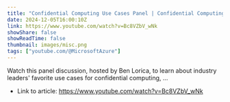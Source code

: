 ```yaml
---
title: "Confidential Computing Use Cases Panel | Confidential Computing Summit 2024"
date: 2024-12-05T16:00:10Z
link: https://www.youtube.com/watch?v=Bc8VZbV_wNk
showShare: false
showReadTime: false
thumbnail: images/misc.png
tags: ["youtube.com/@MicrosoftAzure"]
---
```

Watch this panel discussion, hosted by Ben Lorica, to learn about industry leaders' favorite use cases for confidential computing, ...

- Link to article: https://www.youtube.com/watch?v=Bc8VZbV_wNk